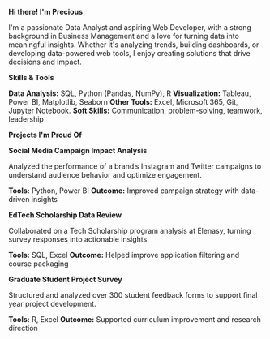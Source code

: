 **Hi there! I'm Precious**

I'm a passionate Data Analyst and aspiring Web Developer, with a strong background in Business Management and a love for turning data into meaningful insights. Whether it's analyzing trends, building dashboards, or developing data-powered web tools, I enjoy creating solutions that drive decisions and impact.

**Skills & Tools**

**Data Analysis:** SQL, Python (Pandas, NumPy), R
**Visualization:** Tableau, Power BI, Matplotlib, Seaborn
**Other Tools:** Excel, Microsoft 365, Git, Jupyter Notebook.
**Soft Skills:** Communication, problem-solving, teamwork, leadership

**Projects I'm Proud Of**

**Social Media Campaign Impact Analysis**

Analyzed the performance of a brand’s Instagram and Twitter campaigns to understand audience behavior and optimize engagement.

**Tools:** Python, Power BI
**Outcome:** Improved campaign strategy with data-driven insights

**EdTech Scholarship Data Review**

Collaborated on a Tech Scholarship program analysis at Elenasy, turning survey responses into actionable insights.

**Tools:** SQL, Excel
**Outcome:** Helped improve application filtering and course packaging

**Graduate Student Project Survey**

Structured and analyzed over 300 student feedback forms to support final year project development.

**Tools:** R, Excel
**Outcome:** Supported curriculum improvement and research direction
